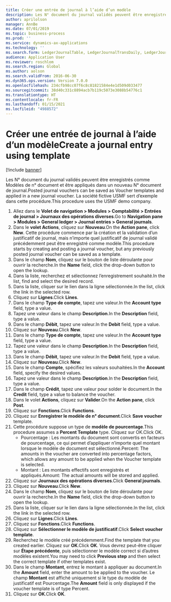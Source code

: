 ```yaml
---
title: Créer une entrée de journal à l’aide d’un modèle
description: Les N° document du journal validés peuvent être enregistrés comme Modèles de n° document et être appliqués dans un nouveau N° document de journal.
author: aprilolson
manager: AnnBe
ms.date: 07/01/2019
ms.topic: business-process
ms.prod: ''
ms.service: dynamics-ax-applications
ms.technology: ''
ms.search.form: LedgerJournalTable, LedgerJournalTransDaily, LedgerJournalTransVoucherTemplate
audience: Application User
ms.reviewer: roschlom
ms.search.region: Global
ms.author: aolson
ms.search.validFrom: 2016-06-30
ms.dyn365.ops.version: Version 7.0.0
ms.openlocfilehash: 234cfb98cc07f6c8c81821584e4e1d509d033477
ms.sourcegitcommit: 38d40c331c8894acb7b119c5073e3088b54776c1
ms.translationtype: HT
ms.contentlocale: fr-FR
ms.lasthandoff: 01/15/2021
ms.locfileid: "4988572"
---
```

# <a name="create-a-journal-entry-using-template"></a><span data-ttu-id="ccbe6-103">Créer une entrée de journal à l’aide d’un modèle</span><span class="sxs-lookup"><span data-stu-id="ccbe6-103">Create a journal entry using template</span></span>

[!include [banner](../../includes/banner.md)]

<span data-ttu-id="ccbe6-104">Les N° document du journal validés peuvent être enregistrés comme Modèles de n° document et être appliqués dans un nouveau N° document de journal.</span><span class="sxs-lookup"><span data-stu-id="ccbe6-104">Posted journal vouchers can be saved as Voucher templates and applied in a new journal voucher.</span></span> <span data-ttu-id="ccbe6-105">La société fictive USMF sert d’exemple dans cette procédure.</span><span class="sxs-lookup"><span data-stu-id="ccbe6-105">This procedure uses the USMF demo company.</span></span>

1. <span data-ttu-id="ccbe6-106">Allez dans le **Volet de navigation > Modules > Comptabilité > Entrées de journal > Journaux des opérations diverses**.</span><span class="sxs-lookup"><span data-stu-id="ccbe6-106">Go to **Navigation pane > Modules > General ledger > Journal entries > General journals**.</span></span>
2. <span data-ttu-id="ccbe6-107">Dans le **volet Actions**, cliquez sur **Nouveau**.</span><span class="sxs-lookup"><span data-stu-id="ccbe6-107">On the **Action pane**, click **New**.</span></span> <span data-ttu-id="ccbe6-108">Cette procédure commence par la création et la validation d’un justificatif de journal, mais n’importe quel justificatif de journal validé précédemment peut être enregistré comme modèle.</span><span class="sxs-lookup"><span data-stu-id="ccbe6-108">This procedure starts by creating and posting a journal voucher, but any previously posted journal voucher can be saved as a template.</span></span>  
3. <span data-ttu-id="ccbe6-109">Dans le champ **Nom**, cliquez sur le bouton de liste déroulante pour ouvrir la recherche.</span><span class="sxs-lookup"><span data-stu-id="ccbe6-109">In the **Name** field, click the drop-down button to open the lookup.</span></span>
4. <span data-ttu-id="ccbe6-110">Dans la liste, recherchez et sélectionnez l’enregistrement souhaité.</span><span class="sxs-lookup"><span data-stu-id="ccbe6-110">In the list, find and select the desired record.</span></span>
5. <span data-ttu-id="ccbe6-111">Dans la liste, cliquer sur le lien dans la ligne sélectionnée.</span><span class="sxs-lookup"><span data-stu-id="ccbe6-111">In the list, click the link in the selected row.</span></span>
6. <span data-ttu-id="ccbe6-112">Cliquez sur **Lignes**.</span><span class="sxs-lookup"><span data-stu-id="ccbe6-112">Click **Lines**.</span></span>
7. <span data-ttu-id="ccbe6-113">Dans le champ **Type de compte**, tapez une valeur.</span><span class="sxs-lookup"><span data-stu-id="ccbe6-113">In the **Account type** field, type a value.</span></span>
8. <span data-ttu-id="ccbe6-114">Tapez une valeur dans le champ **Description**.</span><span class="sxs-lookup"><span data-stu-id="ccbe6-114">In the **Description** field, type a value.</span></span>
9. <span data-ttu-id="ccbe6-115">Dans le champ **Débit**, tapez une valeur.</span><span class="sxs-lookup"><span data-stu-id="ccbe6-115">In the **Debit** field, type a value.</span></span>
10. <span data-ttu-id="ccbe6-116">Cliquez sur **Nouveau**.</span><span class="sxs-lookup"><span data-stu-id="ccbe6-116">Click **New**.</span></span>
11. <span data-ttu-id="ccbe6-117">Dans le champ **Type de compte**, tapez une valeur.</span><span class="sxs-lookup"><span data-stu-id="ccbe6-117">In the **Account type** field, type a value.</span></span>
12. <span data-ttu-id="ccbe6-118">Tapez une valeur dans le champ **Description**.</span><span class="sxs-lookup"><span data-stu-id="ccbe6-118">In the **Description** field, type a value.</span></span>
13. <span data-ttu-id="ccbe6-119">Dans le champ **Débit**, tapez une valeur.</span><span class="sxs-lookup"><span data-stu-id="ccbe6-119">In the **Debit** field, type a value.</span></span>
14. <span data-ttu-id="ccbe6-120">Cliquez sur **Nouveau**.</span><span class="sxs-lookup"><span data-stu-id="ccbe6-120">Click **New**.</span></span>
14. <span data-ttu-id="ccbe6-121">Dans le champ **Compte**, spécifiez les valeurs souhaitées.</span><span class="sxs-lookup"><span data-stu-id="ccbe6-121">In the **Account** field, specify the desired values.</span></span>
15. <span data-ttu-id="ccbe6-122">Tapez une valeur dans le champ **Description**.</span><span class="sxs-lookup"><span data-stu-id="ccbe6-122">In the **Description** field, type a value.</span></span>
16. <span data-ttu-id="ccbe6-123">Dans le champ **Crédit**, tapez une valeur pour solder le document.</span><span class="sxs-lookup"><span data-stu-id="ccbe6-123">In the **Credit** field, type a value to balance the voucher.</span></span>
17. <span data-ttu-id="ccbe6-124">Dans le volet **Actions**, cliquez sur **Valider**.</span><span class="sxs-lookup"><span data-stu-id="ccbe6-124">On the **Action pane**, click **Post**.</span></span>
18. <span data-ttu-id="ccbe6-125">Cliquez sur **Fonctions**.</span><span class="sxs-lookup"><span data-stu-id="ccbe6-125">Click **Functions**.</span></span>
19. <span data-ttu-id="ccbe6-126">Cliquez sur **Enregistrer le modèle de n° document**.</span><span class="sxs-lookup"><span data-stu-id="ccbe6-126">Click **Save voucher** template.</span></span>
20. <span data-ttu-id="ccbe6-127">Cette procédure suppose un type de **modèle de pourcentage**.</span><span class="sxs-lookup"><span data-stu-id="ccbe6-127">This procedure assumes a **Percent Template** type.</span></span> <span data-ttu-id="ccbe6-128">Cliquez sur OK.</span><span class="sxs-lookup"><span data-stu-id="ccbe6-128">Click OK.</span></span>
    - <span data-ttu-id="ccbe6-129">Pourcentage : Les montants du document sont convertis en facteurs de pourcentage, ce qui permet d’appliquer n’importe quel montant lorsque le modèle de document est sélectionné.</span><span class="sxs-lookup"><span data-stu-id="ccbe6-129">Percent: The amounts in the voucher are converted into percentage factors, which allows any amount to be applied when the Voucher template is selected.</span></span>
    - <span data-ttu-id="ccbe6-130">Montant : Les montants effectifs sont enregistrés et appliqués.</span><span class="sxs-lookup"><span data-stu-id="ccbe6-130">Amount: The actual amounts will be stored and applied.</span></span>  
21. <span data-ttu-id="ccbe6-131">Cliquez sur **Journaux des opérations diverses**.</span><span class="sxs-lookup"><span data-stu-id="ccbe6-131">Click **General journals**.</span></span>
22. <span data-ttu-id="ccbe6-132">Cliquez sur **Nouveau**.</span><span class="sxs-lookup"><span data-stu-id="ccbe6-132">Click **New**.</span></span>
23. <span data-ttu-id="ccbe6-133">Dans le champ **Nom**, cliquez sur le bouton de liste déroulante pour ouvrir la recherche.</span><span class="sxs-lookup"><span data-stu-id="ccbe6-133">In the **Name** field, click the drop-down button to open the lookup.</span></span>
24. <span data-ttu-id="ccbe6-134">Dans la liste, cliquer sur le lien dans la ligne sélectionnée.</span><span class="sxs-lookup"><span data-stu-id="ccbe6-134">In the list, click the link in the selected row.</span></span>
25. <span data-ttu-id="ccbe6-135">Cliquez sur **Lignes**.</span><span class="sxs-lookup"><span data-stu-id="ccbe6-135">Click **Lines**.</span></span>
26. <span data-ttu-id="ccbe6-136">Cliquez sur **Fonctions**.</span><span class="sxs-lookup"><span data-stu-id="ccbe6-136">Click **Functions**.</span></span>
27. <span data-ttu-id="ccbe6-137">Cliquez sur **Sélectionner le modèle de justificatif**.</span><span class="sxs-lookup"><span data-stu-id="ccbe6-137">Click **Select voucher template**.</span></span>
28. <span data-ttu-id="ccbe6-138">Recherchez le modèle créé précédemment.</span><span class="sxs-lookup"><span data-stu-id="ccbe6-138">Find the template that you created earlier.</span></span> <span data-ttu-id="ccbe6-139">Cliquez sur **OK**.</span><span class="sxs-lookup"><span data-stu-id="ccbe6-139">Click **OK**.</span></span> <span data-ttu-id="ccbe6-140">Vous devrez peut-être cliquer sur **Étape précédente**, puis sélectionner le modèle correct si d’autres modèles existent.</span><span class="sxs-lookup"><span data-stu-id="ccbe6-140">You may need to click **Previous step** and then select the correct template if other templates exist.</span></span>  
29. <span data-ttu-id="ccbe6-141">Dans le champ **Montant**, entrez le montant à appliquer au document.</span><span class="sxs-lookup"><span data-stu-id="ccbe6-141">In the **Amount** field, enter the amount to be applied to the voucher.</span></span> <span data-ttu-id="ccbe6-142">Le champ **Montant** est affiché uniquement si le type du modèle de justificatif est Pourcentage.</span><span class="sxs-lookup"><span data-stu-id="ccbe6-142">The **Amount** field is only displayed if the voucher template is of type Percent.</span></span>  
30. <span data-ttu-id="ccbe6-143">Cliquez sur **OK**.</span><span class="sxs-lookup"><span data-stu-id="ccbe6-143">Click **OK**.</span></span>

